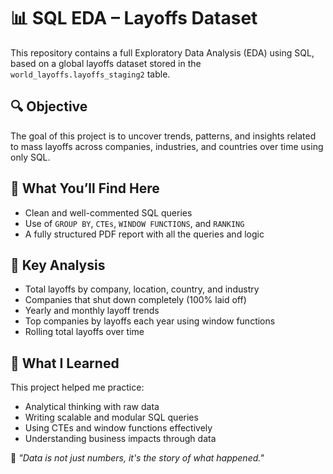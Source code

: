 # 📊 SQL EDA – Layoffs Dataset

This repository contains a full Exploratory Data Analysis (EDA) using SQL, based on a global layoffs dataset stored in the `world_layoffs.layoffs_staging2` table.

## 🔍 Objective

The goal of this project is to uncover trends, patterns, and insights related to mass layoffs across companies, industries, and countries over time using only SQL.

## 🧠 What You’ll Find Here

- Clean and well-commented SQL queries
- Use of `GROUP BY`, `CTEs`, `WINDOW FUNCTIONS`, and `RANKING`
- A fully structured PDF report with all the queries and logic

## 📌 Key Analysis

- Total layoffs by company, location, country, and industry
- Companies that shut down completely (100% laid off)
- Yearly and monthly layoff trends
- Top companies by layoffs each year using window functions
- Rolling total layoffs over time

## 🧠 What I Learned

This project helped me practice:

- Analytical thinking with raw data
- Writing scalable and modular SQL queries
- Using CTEs and window functions effectively
- Understanding business impacts through data

🚀 *"Data is not just numbers, it's the story of what happened."*

